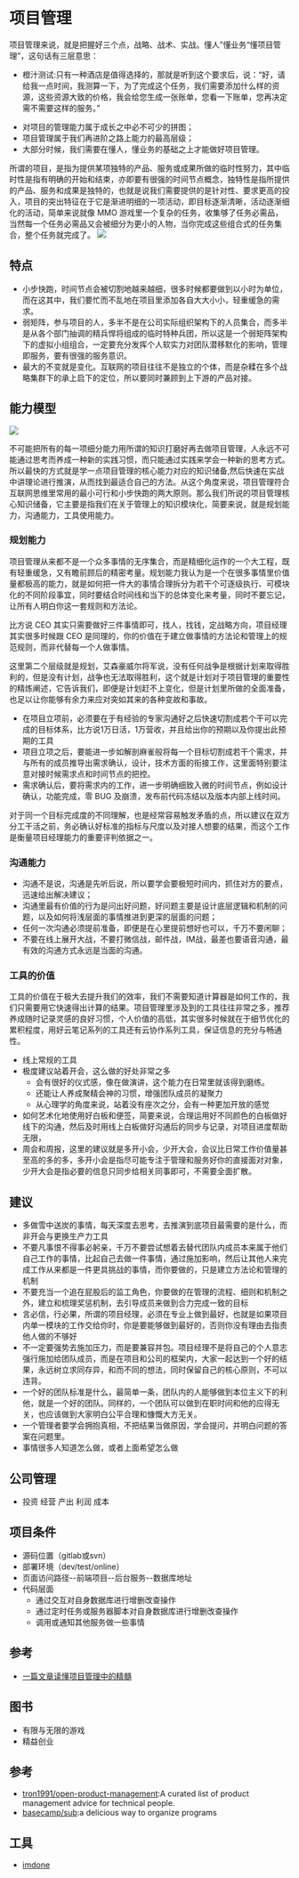 # 项目管理

项目管理来说，就是把握好三个点，战略、战术、实战。懂人”懂业务“懂项目管理”，这句话有三层意思：

* 橙汁测试:只有一种酒店是值得选择的，那就是听到这个要求后，说：“好，请给我一点时间，我测算一下，为了完成这个任务，我们需要添加什么样的资源，这些资源大致的价格，我会给您生成一张账单，您看一下账单，您再决定需不需要这样的服务。”
- 对项目的管理能力属于成长之中必不可少的拼图；
- 项目管理属于我们再进阶之路上能力的最高层级；
- 大部分时候，我们需要在懂人，懂业务的基础之上才能做好项目管理。

所谓的项目，是指为提供某项独特的产品、服务或成果所做的临时性努力，其中临时性是指有明确的开始和结束，亦即要有很强的时间节点概念，独特性是指所提供的产品、服务和成果是独特的，也就是说我们需要提供的是针对性、要求更高的投入，项目的突出特征在于它是渐进明细的一项活动，即目标逐渐清晰，活动逐渐细化的活动，简单来说就像 MMO 游戏里一个复杂的任务，收集够了任务必需品，当然每一个任务必需品又会被细分为更小的人物，当你完成这些组合式的任务集合，整个任务就完成了。
![](../static/project.png)

## 特点

- 小步快跑，时间节点会被切割地越来越细，很多时候都要做到以小时为单位，而在这其中，我们要忙而不乱地在项目里添加各自大大小小，轻重缓急的需求。
- 弱矩阵，参与项目的人，多半不是在公司实际组织架构下的人员集合，而多半是从各个部门抽调的精兵悍将组成的临时特种兵团，所以这是一个弱矩阵架构下的虚拟小组组合，一定要充分发挥个人软实力对团队潜移默化的影响，管理即服务，要有很强的服务意识。
- 最大的不变就是变化。互联网的项目往往不是独立的个体，而是杂糅在多个战略集群下的承上启下的定位，所以要同时兼顾到上下游的产品对接。

## 能力模型

![](../static/project_ablity.png)

不可能把所有的每一项细分能力用所谓的知识打磨好再去做项目管理，人永远不可能通过思考而养成一种新的实践习惯，而只能通过实践来学会一种新的思考方式。所以最快的方式就是学一点项目管理的核心能力对应的知识储备,然后快速在实战中讲理论进行推演，从而找到最适合自己的方法。从这个角度来说，项目管理符合互联网思维里常用的最小可行和小步快跑的两大原则。那么我们所说的项目管理核心知识储备，它主要是指我们在关于管理上的知识模块化，简要来说，就是规划能力，沟通能力，工具使用能力。

### 规划能力

项目管理从来都不是一个众多事情的无序集合，而是精细化运作的一个大工程，既有轻重缓急，又有瞻前顾后的精密考量。规划能力我认为是一个在很多事情里价值量都极高的能力，就是如何把一件大的事情合理拆分为若干个可逐级执行、可模块化的不同阶段事宜，同时要结合时间线和当下的总体变化来考量，同时不要忘记，让所有人明白你这一套规则和方法论。

比方说 CEO 其实只需要做好三件事情即可，找人，找钱，定战略方向，项目经理其实很多时候跟 CEO 是同理的，你的价值在于建立做事情的方法论和管理上的规范规则，而非代替每一个人做事情。

这里第二个层级就是规划，艾森豪威尔将军说，没有任何战争是根据计划来取得胜利的，但是没有计划，战争也无法取得胜利，这个就是计划对于项目管理的重要性的精炼阐述，它告诉我们，即便是计划赶不上变化，但是计划里所做的全面准备，也足以让你能够有余力来应对突如其来的各种变故和事故。

- 在项目立项前，必须要在于有经验的专家沟通好之后快速切割成若个干可以完成的目标体系，比方说1万日活，1万营收，并且给出你的预期以及你提出此预期的工具
- 项目立项之后，要能进一步如解剖麻雀般将每一个目标切割成若干个需求，并与所有的成员推导出需求确认，设计，技术方面的衔接工作，这里面特别要注意对接时候需求点和时间节点的把控。
- 需求确认后，要将需求内的工作，进一步明确细致入微的时间节点，例如设计确认，功能完成，零 BUG 及崩溃，发布前代码冻结以及版本内部上线时间。

对于同一个目标完成度的不同理解，也是经常容易触发矛盾的点，所以建议在双方分工干活之前，务必确认好标准的指标与尺度以及对接人想要的结果，而这个工作是衡量项目经理能力的重要评判依据之一。

### 沟通能力

- 沟通不是说，沟通是先听后说，所以要学会要极短时间内，抓住对方的要点，迅速给出解决建议；
- 沟通里最有价值的行为是问出好问题，好问题主要是设计底层逻辑和机制的问题，以及如何将浅层面的事情推进到更深的层面的问题；
- 任何一次沟通必须提前准备，即便是在心里提前想好也可以，千万不要闲聊；
- 不要在线上展开大战，不要打微信战，邮件战，IM战，最差也要语音沟通，最有效的沟通方式永远是当面的沟通。

### 工具的价值

工具的价值在于极大去提升我们的效率，我们不需要知道计算器是如何工作的，我们只需要用它快速得出计算的结果。项目管理里涉及到的工具往往非常之多，推荐养成随时记录灵感的良好习惯，个人价值的高低，其实很多时候就在于细节优化的累积程度，用好云笔记系列的工具还有云协作系列工具，保证信息的充分与畅通性。

- 线上常规的工具
- 极度建议站着开会，这么做的好处非常之多
    - 会有很好的仪式感，像在做演讲，这个能力在日常里就该得到磨练。
    - 还能让人养成聚精会神的习惯，增强团队成员的凝聚力
    - 从心理学的角度来说，站着没有座次之分，会有一种更加开放的感觉
- 如何艺术化地使用好白板和便签，简要来说，合理运用好不同颜色的白板做好线下的沟通，然后及时用线上白板做好沟通后的同步与记录，对项目进度帮助无限，
- 周会和周报，这里的建议就是多开小会，少开大会，会议比日常工作价值量甚至高的多的多，多开小会是指尽可能专注于管理和服务好你的直接面对对象，少开大会是指必要的信息只同步给相关同事即可，不需要全面扩散。

## 建议

* 多做雪中送炭的事情，每天深度去思考，去推演到底项目最需要的是什么，而非开会与更换生产力工具
* 不要凡事恨不得事必躬亲，千万不要尝试想着去替代团队内成员本来属于他们自己工作的事情，比起自己去做一件事情，通过施加影响，然后让其他人来完成工作从来都是一件更具挑战的事情，而你要做的，只是建立方法论和管理的机制
* 不要充当一个追在屁股后的监工角色，你要做的在管理的流程、细则和机制之外，建立和梳理奖惩机制，去引导成员来做到合力完成一致的目标
* 言必信，行必果，所谓的项目经理，必须在专业上做到最好，也就是如果项目内单一模块的工作交给你时，你是要能够做到最好的，否则你没有理由去指责他人做的不够好
* 不一定要强势去施加压力，而是要兼容并包。项目经理不是将自己的个人意志强行施加给团队成员，而是在项目和公司的框架内，大家一起达到一个好的结果，永远树立求同存异，和而不同的想法，同时保留自己的核心原则，不可以违背。
* 一个好的团队标准是什么，最简单一条，团队内的人能够做到本位主义下的利他，就是一个好的团队。同样的，一个团队可以做到在职时间和他的应得无关，也应该做到大家明白公平合理和慷慨大方无关。
* 一个管理者要学会拥抱真相，不把结果当做原因，学会提问，并明白问题的答案在问题里。
* 事情很多人知道怎么做，或者上面希望怎么做

## 公司管理

* 投资  经营  产出  利润  成本

## 项目条件

* 源码位置（gitlab或svn）
* 部署环境（dev/test/online）
* 页面访问路径--前端项目--后台服务--数据库地址
* 代码层面
    - 通过交互对自身数据库进行增删改查操作
    - 通过定时任务或服务器脚本对自身数据库进行增删改查操作
    - 调用或通知其他服务做一些事情

## 参考

- [一篇文章读懂项目管理中的精髓](http://blog.csdn.net/gitchat/article/details/77688870)

## 图书

- 有限与无限的游戏
- 精益创业

## 参考

* [tron1991/open-product-management](https://github.com/tron1991/open-product-management):A curated list of product management advice for technical people.
* [basecamp/sub](https://github.com/basecamp/sub):a delicious way to organize programs

## 工具

* [imdone](https://imdone.io)
